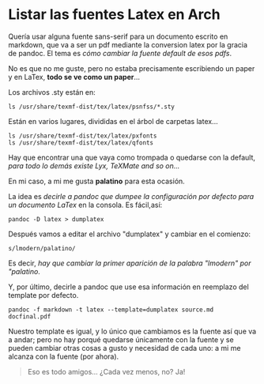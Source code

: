 # Listar las fuentes Latex en Arch

Quería usar alguna fuente sans-serif para un documento escrito en markdown, que va a
 ser un pdf mediante la conversion latex por la gracia de pandoc. El tema es
 _cómo cambiar la fuente default de esos pdfs_.

No es que no me guste, pero no estaba precisamente escribiendo un paper y en
 LaTex, __todo se ve como un paper__... 

Los archivos .sty están en:

    ls /usr/share/texmf-dist/tex/latex/psnfss/*.sty

Están en varios lugares, divididas en el árbol de carpetas latex...

    ls /usr/share/texmf-dist/tex/latex/pxfonts
    ls /usr/share/texmf-dist/tex/latex/qfonts

Hay que encontrar una que vaya como trompada o quedarse con la default, _para
 todo lo demás existe Lyx, TeXMate and so on..._

En mi caso, a mi me gusta __palatino__ para esta ocasión.

La idea es _decirle a pandoc que dumpee la configuración por defecto para un
documento LaTex_ en la consola. Es fácil,así:

    pandoc -D latex > dumplatex

Después vamos a editar el archivo "dumplatex" y cambiar en el comienzo:

    s/lmodern/palatino/

Es decir, _hay que cambiar la primer aparición de la palabra "lmodern" por "palatino_.

Y, por último, decirle a pandoc que use esa información en reemplazo del
 template por defecto. 

    pandoc -f markdown -t latex --template=dumplatex source.md docfinal.pdf
 
Nuestro template es igual, y lo único que cambiamos es la
 fuente así que va a andar; pero no hay porqué quedarse únicamente con la fuente
 y se pueden cambiar otras cosas a gusto y necesidad de cada uno: a mi me alcanza
 con la fuente (por ahora).

> Eso es todo amigos... ¿Cada vez menos, no? Ja!
